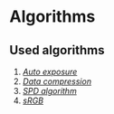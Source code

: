 # Algorithms

## Used algorithms

1) [_Auto exposure_](./auto-exposure.md)
1) [_Data compression_](./data-compression.md)
1) [_SPD algorithm_](./spd-algorithm.md)
1) [_sRGB_](./srgb.md)
